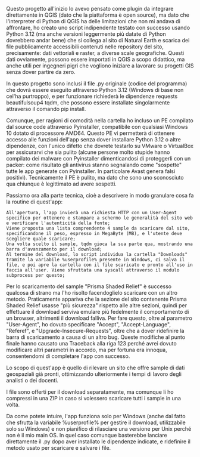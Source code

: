 Questo progetto all'inizio lo avevo pensato come plugin da integrare direttamente in QGIS (dato che la piattaforma è open source), ma dato che l'interpreter di Python di QGIS ha delle limitazioni che non mi andava di affrontare, ho creato uno script indipendente testato con successo usando Python 3.12 (ma anche versioni leggermente più datate di Python dovrebbero andar bene) che si collega al sito di Natural Earth e scarica dei file pubblicamente accessibili contenuti nelle repository del sito, precisamente: dati vettoriali e raster, a diverse scale geografiche. Questi dati ovviamente, possono essere importati in QGIS a scopo didattico, ma anche utili per ingegneri pigri che vogliono iniziare a lavorare su progetti GIS senza dover partire da zero.

In questo progetto sono inclusi il file .py originale (codice del programma) che dovrà essere eseguito attraverso Python 3.12 (Windows di base non cel'ha purtroppo), e per funzionare richiederà le dipendenze requests beautifulsoup4 tqdm, che possono essere installate singolarmente attraverso il comando pip install.

Comunque, per ragioni di comodità nella cartella ho incluso un PE compilato dal source code attraverso Pyinstaller, compatibile con qualsiasi Windows 10 dotato di processore AMD64. Questo PE vi permetterà di ottenere accesso alle funzioni dell'app senza dover installare Python 3.12 o altre dipendenze, con l'unico difetto che dovrete testarlo su VMware o VirtualBox per assicurarvi che sia pulito (alcune persone molto stupide hanno compilato dei malware con Pyinstaller dimenticandosi di proteggerli con un packer: come risultato gli antivirus stanno segnalando come "sospette" tutte le app generate con Pyinstaller. In particolare Avast genera falsi positivi). Tecnicamente il PE è pulito, ma dato che sono uno sconosciuto qua chiunque è legittimato ad avere sospetti.

Passiamo ora alla parte tecnica, cioè a descrivere in modo granulare cosa fa la routine di quest'app:

    All'apertura, l'app invierà una richiesta HTTP con un User-Agent specifico per ottenere e stampare a schermo le generalità del sito web e verificare l'autenticità della fonte;
    Viene proposta una lista comprendente 4 sample da scaricare dal sito, specificandone il peso, espresso in MegaByte (MB), e l'utente deve scegliere quale scaricare;
    Una volta scelto il sample, tqdm gioca la sua parte qua, mostrando una barra d'avanzamento per il download;
    Al termine del download, lo script individua la cartella "Downloads" tramite la variabile %userprofile% presente in Windows, ci salva il file, e poi apre la cartella con il file scaricato e pronto all'uso in faccia all'user. Viene sfruttata una syscall attraverso il modulo subprocess per questo;

Per lo scaricamento del sample "Prisma Shaded Relief" è successo qualcosa di strano ma l'ho risolto facendoglielo scaricare con un altro metodo. Praticamente appariva che la sezione del sito contenente Prisma Shaded Relief usasse "più sicurezza" rispetto alle altre sezioni, quindi per effettuare il download serviva emulare più fedelmente il comportamento di un browser, altrimenti il download falliva. Per fare questo, oltre al parametro "User-Agent", ho dovuto specificare "Accept", "Accept-Language", "Referef", e "Upgrade-Insecure-Requests", oltre che a dover ridefinire la barra di scaricamento a causa di un altro bug. Queste modifiche al punto finale hanno causato una Traceback alla riga 123 perché avrei dovuto modificare altri parametri in accordo, ma per fortuna era innoqua, consentendomi di completare l'app con successo.

Lo scopo di quest'app è quello di rilevare un sito che offre sample di dati geospaziali già pronti, ottimizzando ulteriormente i tempi di lavoro degli analisti o dei docenti.

I file sono offerti per il download separatamente, ma comunque li ho compressi in una ZIP in caso si volessero scaricare tutti i sample in una volta.

Da come potete intuire, l'app funziona solo per Windows (anche dal fatto che sfrutta la variabile %userprofile% per gestire il download, utilizzabile solo su Windows) e non pianifico di rilasciare una versione per Unix perché non è il mio main OS. In quel caso comunque basterebbe lanciare direttamente il .py dopo aver installato le dipendenze indicate, e ridefinire il metodo usato per scaricare e salvare i file.
